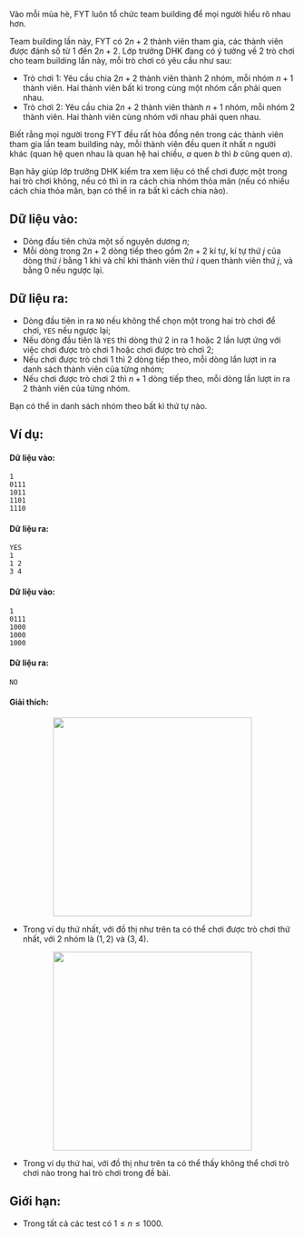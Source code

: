 <!--**<center>NGUỒN: Free Contest FYT Code Cup Day 2</center>**-->

Vào mỗi mùa hè, FYT luôn tổ chức team building để mọi người hiểu rõ nhau hơn.

Team building lần này, FYT có $2n + 2$ thành viên tham gia, các thành viên được đánh số từ $1$ đến $2n + 2$. Lớp trưởng DHK đang có ý tưởng về $2$ trò chơi cho team building lần này, mỗi trò chơi có yêu cầu như sau:
- Trò chơi $1$: Yêu cầu chia $2n + 2$ thành viên thành $2$ nhóm, mỗi nhóm $n + 1$ thành viên. Hai thành viên bất kì trong cùng một nhóm cần phải quen nhau.
- Trò chơi $2$: Yêu cầu chia $2n + 2$ thành viên thành $n + 1$ nhóm, mỗi nhóm $2$ thành viên. Hai thành viên cùng nhóm với nhau phải quen nhau.

Biết rằng mọi người trong FYT đều rất hòa đồng nên trong các thành viên tham gia lần team building này, mỗi thành viên đều quen ít nhất $n$ người khác (quan hệ quen nhau là quan hệ hai chiều, $a$ quen $b$ thì $b$ cũng quen $a$).

Bạn hãy giúp lớp trưởng DHK kiểm tra xem liệu có thể chơi được một trong hai trò chơi không, nếu có thì in ra cách chia nhóm thỏa mãn (nếu có nhiều cách chia thỏa mãn, bạn có thể in ra bất kì cách chia nào).

## Dữ liệu vào:
- Dòng đầu tiên chứa một số nguyên dương $n$;
- Mỗi dòng trong $2n + 2$ dòng tiếp theo gồm $2n + 2$ kí tự, kí tự thứ $j$ của dòng thứ $i$ bằng $1$ khi và chỉ khi thành viên thứ $i$ quen thành viên thứ $j$, và bằng $0$ nếu ngược lại.

## Dữ liệu ra:
- Dòng đầu tiên in ra `NO` nếu không thể chọn một trong hai trò chơi để chơi, `YES` nếu ngược lại;
- Nếu dòng đầu tiên là `YES` thì dòng thứ $2$ in ra $1$ hoặc $2$ lần lượt ứng với việc chơi được trò chơi $1$ hoặc chơi được trò chơi $2$;
- Nếu chơi được trò chơi $1$ thì $2$ dòng tiếp theo, mỗi dòng lần lượt in ra danh sách thành viên của từng nhóm;
- Nếu chơi được trò chơi $2$ thì $n + 1$ dòng tiếp theo, mỗi dòng lần lượt in ra $2$ thành viên của từng nhóm.

Bạn có thể in danh sách nhóm theo bất kì thứ tự nào.

## Ví dụ:
#### Dữ liệu vào:
```
1
0111
1011
1101
1110
```

#### Dữ liệu ra:
```
YES
1
1 2
3 4
```

#### Dữ liệu vào:
```
1
0111
1000
1000
1000
```

#### Dữ liệu ra:
```
NO
```

#### Giải thích:
<center><img src="/images/problems/2349/GGRAPH1.png" width="350px" /></center>

- Trong ví dụ thứ nhất, với đồ thị như trên ta có thể chơi được trò chơi thứ nhất, với $2$ nhóm là $(1, 2)$ và $(3, 4)$.

<center><img src="/images/problems/2349/GGRAPH2.png" width="350px" /></center>

- Trong ví dụ thứ hai, với đồ thị như trên ta có thể thấy không thể chơi trò chơi nào trong hai trò chơi trong đề bài.

## Giới hạn:
- Trong tất cả các test có $1 ≤ n ≤ 1000$.